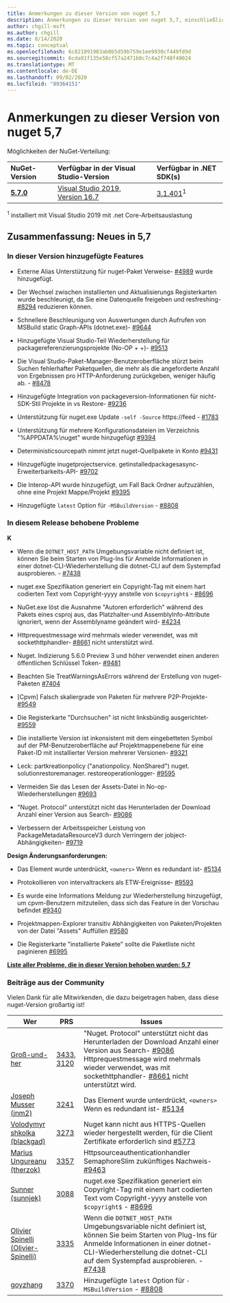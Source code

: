 ```yaml
---
title: Anmerkungen zu dieser Version von nuget 5,7
description: Anmerkungen zu dieser Version von nuget 5,7, einschließlich neuer Features, Fehlerbehebungen und dcrs.
author: chgill-msft
ms.author: chgill
ms.date: 8/14/2020
ms.topic: conceptual
ms.openlocfilehash: 6c821091983ab0b5d59b759e1ee9930cf449fd9d
ms.sourcegitcommit: 6cda91f135e58cf57a2471b0c7c4a2f748f40024
ms.translationtype: MT
ms.contentlocale: de-DE
ms.lasthandoff: 09/02/2020
ms.locfileid: "89364151"
---
```

# <a name="nuget-57-release-notes"></a>Anmerkungen zu dieser Version von nuget 5,7

Möglichkeiten der NuGet-Verteilung:

| NuGet-Version | Verfügbar in der Visual Studio-Version | Verfügbar in .NET SDK(s) |
|:---|:---|:---|
| [**5.7.0**](https://nuget.org/downloads) | [Visual Studio 2019, Version 16.7](https://visualstudio.microsoft.com/downloads/) | [3.1.401](https://dotnet.microsoft.com/download/dotnet-core/3.1)<sup>1</sup> |

<sup>1</sup> installiert mit Visual Studio 2019 mit .net Core-Arbeitsauslastung

## <a name="summary-whats-new-in-57"></a>Zusammenfassung: Neues in 5,7

### <a name="features-added-in-this-release"></a>In dieser Version hinzugefügte Features

* Externe Alias Unterstützung für nuget-Paket Verweise- [#4989](https://github.com/NuGet/Home/issues/4989) wurde hinzugefügt.

* Der Wechsel zwischen installierten und Aktualisierungs Registerkarten wurde beschleunigt, da Sie eine Datenquelle freigeben und resfreshing- [#8294](https://github.com/NuGet/Home/issues/8294) reduzieren können.

* Schnellere Beschleunigung von Auswertungen durch Aufrufen von MSBuild static Graph-APIs (dotnet.exe)- [#9644](https://github.com/NuGet/Home/issues/9644)

* Hinzugefügte Visual Studio-Teil Wiederherstellung für packagereferenzierungsprojekte (No-OP + +)- [#9513](https://github.com/NuGet/Home/issues/9513)

* Die Visual Studio-Paket-Manager-Benutzeroberfläche stürzt beim Suchen fehlerhafter Paketquellen, die mehr als die angeforderte Anzahl von Ergebnissen pro HTTP-Anforderung zurückgeben, weniger häufig ab. - [#8478](https://github.com/NuGet/Home/issues/8478)

* Hinzugefügte Integration von packageversion-Informationen für nicht-SDK-Stil Projekte in vs Restore- [#9236](https://github.com/NuGet/Home/issues/9236)

* Unterstützung für nuget.exe Update `-self -Source` https://feed  -  [#1783](https://github.com/NuGet/Home/issues/1783)

* Unterstützung für mehrere Konfigurationsdateien im Verzeichnis "%APPDATA%\nuget" wurde hinzugefügt [#9394](https://github.com/NuGet/Home/issues/9394)

* Deterministicsourcepath nimmt jetzt nuget-Quellpakete in Konto [#9431](https://github.com/NuGet/Home/issues/9431)

* Hinzugefügte inugetprojectservice. getinstalledpackagesasync-Erweiterbarkeits-API- [#9702](https://github.com/NuGet/Home/issues/9702)

* Die Interop-API wurde hinzugefügt, um Fall Back Ordner aufzuzählen, ohne eine Projekt Mappe/Projekt [#9395](https://github.com/NuGet/Home/issues/9395)

* Hinzugefügte `latest` Option für `-MSBuildVersion`  -  [#8808](https://github.com/NuGet/Home/issues/8808)

### <a name="issues-fixed-in-this-release"></a>In diesem Release behobene Probleme

**K**

* Wenn die `DOTNET_HOST_PATH`  Umgebungsvariable nicht definiert ist, können Sie beim Starten von Plug-Ins für Anmelde Informationen in einer dotnet-CLI-Wiederherstellung die dotnet-CLI auf dem Systempfad ausprobieren. - [#7438](https://github.com/NuGet/Home/issues/7438)

* nuget.exe Spezifikation generiert ein Copyright-Tag mit einem hart codierten Text vom Copyright-yyyy anstelle von `$copyright$`  -  [#8696](https://github.com/NuGet/Home/issues/8696)

* NuGet.exe löst die Ausnahme "Autoren erforderlich" während des Pakets eines csproj aus, das Platzhalter-und AssemblyInfo-Attribute ignoriert, wenn der Assemblyname geändert wird- [#4234](https://github.com/NuGet/Home/issues/4234)

* Httprequestmessage wird mehrmals wieder verwendet, was mit sockethttphandler- [#8661](https://github.com/NuGet/Home/issues/8661) nicht unterstützt wird.

* Nuget. Indizierung 5.6.0 Preview 3 und höher verwendet einen anderen öffentlichen Schlüssel Token- [#9481](https://github.com/NuGet/Home/issues/9481)

* Beachten Sie TreatWarningsAsErrors während der Erstellung von nuget-Paketen [#7404](https://github.com/NuGet/Home/issues/7404)

* [Cpvm] Falsch skaliergrade von Paketen für mehrere P2P-Projekte- [#9549](https://github.com/NuGet/Home/issues/9549)

* Die Registerkarte "Durchsuchen" ist nicht linksbündig ausgerichtet- [#9559](https://github.com/NuGet/Home/issues/9559)

* Die installierte Version ist inkonsistent mit dem eingebetteten Symbol auf der PM-Benutzeroberfläche auf Projektmappenebene für eine Paket-ID mit installierter Version mehrerer Versionen- [#9321](https://github.com/NuGet/Home/issues/9321)

* Leck: partkreationpolicy ("anationpolicy. NonShared") nuget. solutionrestoremanager. restoreoperationlogger- [#9595](https://github.com/NuGet/Home/issues/9595)

* Vermeiden Sie das Lesen der Assets-Datei in No-op-Wiederherstellungen [#9693](https://github.com/NuGet/Home/issues/9693)

* "Nuget. Protocol" unterstützt nicht das Herunterladen der Download Anzahl einer Version aus Search- [#9086](https://github.com/NuGet/Home/issues/9086)

* Verbessern der Arbeitsspeicher Leistung von PackageMetadataResourceV3 durch Verringern der jobject-Abhängigkeiten- [#9719](https://github.com/NuGet/Home/issues/9719)

**Design Änderungsanforderungen:**

* Das Element wurde unterdrückt, `<owners>` Wenn es redundant ist- [#5134](https://github.com/NuGet/Home/issues/5134)

* Protokollieren von intervaltrackers als ETW-Ereignisse- [#9593](https://github.com/NuGet/Home/issues/9593)

* Es wurde eine Informations Meldung zur Wiederherstellung hinzugefügt, um cpvm-Benutzern mitzuteilen, dass sich das Feature in der Vorschau befindet [#9340](https://github.com/NuGet/Home/issues/9340)

* Projektmappen-Explorer transitiv Abhängigkeiten von Paketen/Projekten von der Datei "Assets" Auffüllen [#9580](https://github.com/NuGet/Home/issues/9580)

* Die Registerkarte "installierte Pakete" sollte die Paketliste nicht paginieren [#6995](https://github.com/NuGet/Home/issues/6995)

**[Liste aller Probleme, die in dieser Version behoben wurden: 5,7](https://app.zenhub.com/workspaces/nuget-client-team-55aec9a240305cf007585881/reports/release?release=5ea77f51ab1a972297db2e92)**

### <a name="community-contributions"></a>Beiträge aus der Community

Vielen Dank für alle Mitwirkenden, die dazu beigetragen haben, dass diese nuget-Version großartig ist!

|Wer|PRS|Issues|
|----|----|----|
|[Groß-und-her](https://github.com/campersau)|[3433](https://github.com/NuGet/NuGet.Client/pull/3433), [3120](https://github.com/NuGet/NuGet.Client/pull/3120)|"Nuget. Protocol" unterstützt nicht das Herunterladen der Download Anzahl einer Version aus Search- [#9086](https://github.com/NuGet/Home/issues/9086) </br>Httprequestmessage wird mehrmals wieder verwendet, was mit sockethttphandler- [#8661](https://github.com/NuGet/Home/issues/8661) nicht unterstützt wird.|
|[Joseph Musser (jnm2)](https://github.com/jnm2)|[3241](https://github.com/NuGet/NuGet.Client/pull/3241)|Das Element wurde unterdrückt, `<owners>` Wenn es redundant ist- [#5134](https://github.com/NuGet/Home/issues/5134)|
|[Volodymyr shkolka (blackgad)](https://github.com/BlackGad)|[3273](https://github.com/NuGet/NuGet.Client/pull/3273)|Nuget kann nicht aus HTTPS-Quellen wieder hergestellt werden, für die Client Zertifikate erforderlich sind [#5773](https://github.com/NuGet/Home/issues/5773)|
|[Marius Ungureanu (therzok)](https://github.com/Therzok)|[3357](https://github.com/NuGet/NuGet.Client/pull/3357)|Httpsourceauthenticationhandler SemaphoreSlim zukünftiges Nachweis- [#9463](https://github.com/NuGet/Home/issues/9463)|
|[Sunner (sunnjek)](https://github.com/SuNNjek)|[3088](https://github.com/NuGet/NuGet.Client/pull/3088)|nuget.exe Spezifikation generiert ein Copyright-Tag mit einem hart codierten Text vom Copyright-yyyy anstelle von `$copyright$`  -  [#8696](https://github.com/NuGet/Home/issues/8696)|
|[Olivier Spinelli (Olivier-Spinelli)](https://github.com/olivier-spinelli)|[3335](https://github.com/NuGet/NuGet.Client/pull/3335)|Wenn die `DOTNET_HOST_PATH`  Umgebungsvariable nicht definiert ist, können Sie beim Starten von Plug-Ins für Anmelde Informationen in einer dotnet-CLI-Wiederherstellung die dotnet-CLI auf dem Systempfad ausprobieren. - [#7438](https://github.com/NuGet/Home/issues/7438)|
|[goyzhang](https://github.com/goyzhang)|[3370](https://github.com/NuGet/NuGet.Client/pull/3370)|Hinzugefügte `latest` Option für `-MSBuildVersion`  -  [#8808](https://github.com/NuGet/Home/issues/8808)|
